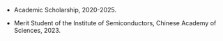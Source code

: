 - Academic Scholarship, 2020-2025.  

- Merit Student of the Institute of Semiconductors, Chinese Academy of Sciences, 2023. 